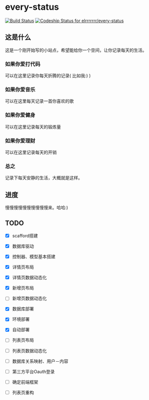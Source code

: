 every-status
============
[![Build Status](https://travis-ci.org/elrrrrrrr/every-status.svg?branch=master)](https://travis-ci.org/elrrrrrrr/every-status)
[ ![Codeship Status for elrrrrrrr/every-status](https://www.codeship.io/projects/0fc8a4e0-0a6c-0132-0b71-72af89f9ba0d/status)](https://www.codeship.io/projects/31765)

## 这是什么

这是一个刚开始写的小站点，希望能给你一个空间，让你记录每天的生活。

###  如果你爱打代码

可以在这里记录你每天折腾的记录( 比如我:) )

###  如果你爱音乐

可以在这里每天记录一首你喜欢的歌

###  如果你爱健身

可以在这里记录每天的锻炼量

###  如果你爱理财

可以在这里记录每天的开销

###  总之

记录下每天安静的生活，大概就是这样。

##  进度

慢慢慢慢慢慢慢慢慢慢来。哈哈:)

## TODO
- [x] scafford搭建
- [x] 数据库驱动
- [x] 控制器、模型基本搭建


- [x] 详情页布局
- [x] 详情页数据动态化
- [x] 新增页布局
- [ ] 新增页数据动态化

- [x] 数据库部署
- [x] 环境部署
- [x] 自动部署

- [ ] 列表页布局
- [ ] 列表页数据动态化

- [ ] 数据库关系映射、用户－内容
- [ ] 第三方平台Oauth登录

- [ ] 确定前端框架

- [ ] 列表页重构




